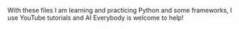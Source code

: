 With these files I am learning and practicing Python and some frameworks, I use YouTube tutorials and AI
Everybody is welcome to help!
